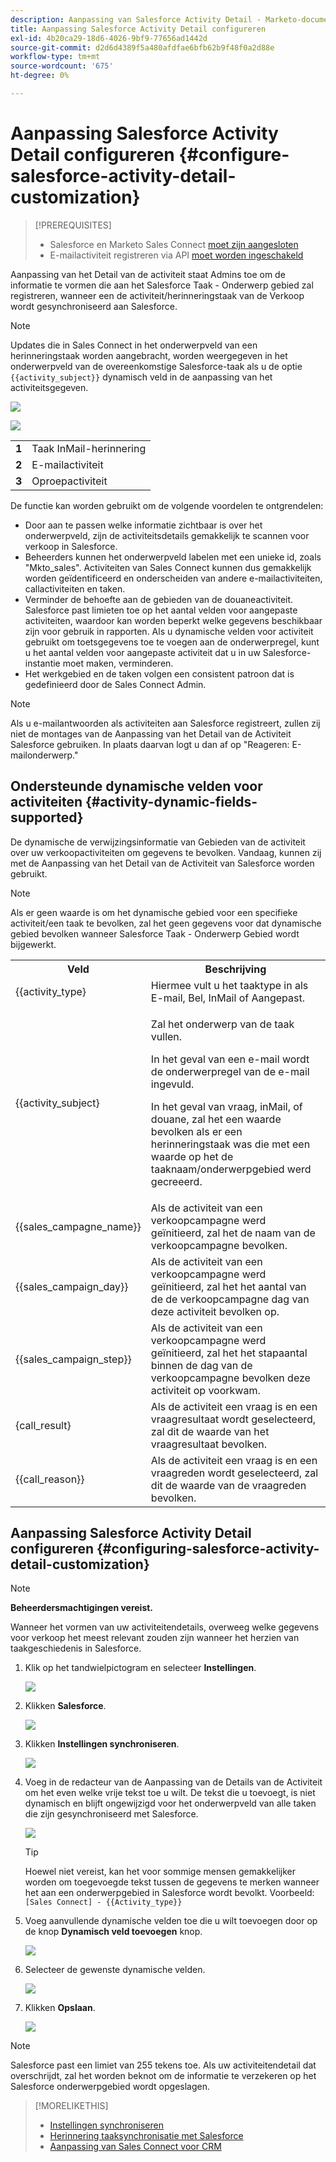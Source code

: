 ```yaml
---
description: Aanpassing van Salesforce Activity Detail - Marketo-documenten - Productdocumentatie configureren
title: Aanpassing Salesforce Activity Detail configureren
exl-id: 4b20ca29-18d6-4026-9bf9-77656ad1442d
source-git-commit: d2d6d4389f5a480afdfae6bfb62b9f48f0a2d88e
workflow-type: tm+mt
source-wordcount: '675'
ht-degree: 0%

---
```


# Aanpassing Salesforce Activity Detail configureren {#configure-salesforce-activity-detail-customization}

>[!PREREQUISITES]
>
>* Salesforce en Marketo Sales Connect [moet zijn aangesloten](/help/marketo/product-docs/marketo-sales-connect/crm/salesforce-integration/connect-your-sales-connect-account-to-salesforce.md)
>* E-mailactiviteit registreren via API [moet worden ingeschakeld](/help/marketo/product-docs/marketo-sales-connect/crm/salesforce-integration/salesforce-sync-settings.md)


Aanpassing van het Detail van de activiteit staat Admins toe om de informatie te vormen die aan het Salesforce Taak - Onderwerp gebied zal registreren, wanneer een de activiteit/herinneringstaak van de Verkoop wordt gesynchroniseerd aan Salesforce.

>[!NOTE]
>
>Updates die in Sales Connect in het onderwerpveld van een herinneringstaak worden aangebracht, worden weergegeven in het onderwerpveld van de overeenkomstige Salesforce-taak als u de optie `{{activity_subject}}` dynamisch veld in de aanpassing van het activiteitsgegeven.

![](assets/configure-salesforce-activity-detail-customization-1.png)

![](assets/configure-salesforce-activity-detail-customization-2.png)

<table>
 <tr>
  <td><strong>1</td>
  <td>Taak InMail-herinnering</td>
 </tr>
 <tr>
  <td><strong>2</td>
  <td>E-mailactiviteit</td>
 </tr>
 <tr>
  <td><strong>3</td>
  <td>Oproepactiviteit</td>
 </tr>
</table>

De functie kan worden gebruikt om de volgende voordelen te ontgrendelen:

* Door aan te passen welke informatie zichtbaar is over het onderwerpveld, zijn de activiteitsdetails gemakkelijk te scannen voor verkoop in Salesforce.
* Beheerders kunnen het onderwerpveld labelen met een unieke id, zoals &quot;Mkto_sales&quot;. Activiteiten van Sales Connect kunnen dus gemakkelijk worden geïdentificeerd en onderscheiden van andere e-mailactiviteiten, callactiviteiten en taken.
* Verminder de behoefte aan de gebieden van de douaneactiviteit. Salesforce past limieten toe op het aantal velden voor aangepaste activiteiten, waardoor kan worden beperkt welke gegevens beschikbaar zijn voor gebruik in rapporten. Als u dynamische velden voor activiteit gebruikt om toetsgegevens toe te voegen aan de onderwerpregel, kunt u het aantal velden voor aangepaste activiteit dat u in uw Salesforce-instantie moet maken, verminderen.
* Het werkgebied en de taken volgen een consistent patroon dat is gedefinieerd door de Sales Connect Admin.

>[!NOTE]
>
>Als u e-mailantwoorden als activiteiten aan Salesforce registreert, zullen zij niet de montages van de Aanpassing van het Detail van de Activiteit Salesforce gebruiken. In plaats daarvan logt u dan af op &quot;Reageren: E-mailonderwerp.&quot;

## Ondersteunde dynamische velden voor activiteiten {#activity-dynamic-fields-supported}

De dynamische de verwijzingsinformatie van Gebieden van de activiteit over uw verkoopactiviteiten om gegevens te bevolken. Vandaag, kunnen zij met de Aanpassing van het Detail van de Activiteit van Salesforce worden gebruikt.

>[!NOTE]
>
>Als er geen waarde is om het dynamische gebied voor een specifieke activiteit/een taak te bevolken, zal het geen gegevens voor dat dynamische gebied bevolken wanneer Salesforce Taak - Onderwerp Gebied wordt bijgewerkt.

<table>
 <tr>
  <th>Veld</th>
  <th>Beschrijving</th>
 </tr>
 <tr>
  <td>{{activity_type}</td>
  <td>Hiermee vult u het taaktype in als E-mail, Bel, InMail of Aangepast.</td>
 </tr>
 <tr>
  <td>{{activity_subject}</td>
  <td><p>Zal het onderwerp van de taak vullen.</p>
      <p>In het geval van een e-mail wordt de onderwerpregel van de e-mail ingevuld.</p>
      <p>In het geval van vraag, inMail, of douane, zal het een waarde bevolken als er een herinneringstaak was die met een waarde op het de taaknaam/onderwerpgebied werd gecreeerd.</p></td>
 </tr>
 <tr>
  <td>{{sales_campagne_name}}</td>
  <td>Als de activiteit van een verkoopcampagne werd geïnitieerd, zal het de naam van de verkoopcampagne bevolken.</td>
 </tr>
 <tr>
  <td>{{sales_campaign_day}}</td>
  <td>Als de activiteit van een verkoopcampagne werd geïnitieerd, zal het het aantal van de de verkoopcampagne dag van deze activiteit bevolken op.</td>
 </tr>
 <tr>
  <td>{{sales_campaign_step}}</td>
  <td>Als de activiteit van een verkoopcampagne werd geïnitieerd, zal het het stapaantal binnen de dag van de verkoopcampagne bevolken deze activiteit op voorkwam.</td>
 </tr>
 <tr>
  <td>{call_result}</td>
  <td>Als de activiteit een vraag is en een vraagresultaat wordt geselecteerd, zal dit de waarde van het vraagresultaat bevolken.</td>
 </tr>
 <tr>
  <td>{{call_reason}}</td>
  <td>Als de activiteit een vraag is en een vraagreden wordt geselecteerd, zal dit de waarde van de vraagreden bevolken.</td>
 </tr>
</table>

## Aanpassing Salesforce Activity Detail configureren {#configuring-salesforce-activity-detail-customization}

>[!NOTE]
>
>**Beheerdersmachtigingen vereist.**

Wanneer het vormen van uw activiteitendetails, overweeg welke gegevens voor verkoop het meest relevant zouden zijn wanneer het herzien van taakgeschiedenis in Salesforce.

1. Klik op het tandwielpictogram en selecteer **Instellingen**.

   ![](assets/configure-salesforce-activity-detail-customization-3.png)

1. Klikken **Salesforce**.

   ![](assets/configure-salesforce-activity-detail-customization-4.png)

1. Klikken **Instellingen synchroniseren**.

   ![](assets/configure-salesforce-activity-detail-customization-5.png)

1. Voeg in de redacteur van de Aanpassing van de Details van de Activiteit om het even welke vrije tekst toe u wilt. De tekst die u toevoegt, is niet dynamisch en blijft ongewijzigd voor het onderwerpveld van alle taken die zijn gesynchroniseerd met Salesforce.

   ![](assets/configure-salesforce-activity-detail-customization-6.png)

   >[!TIP]
   >
   >Hoewel niet vereist, kan het voor sommige mensen gemakkelijker worden om toegevoegde tekst tussen de gegevens te merken wanneer het aan een onderwerpgebied in Salesforce wordt bevolkt. Voorbeeld: `[Sales Connect] - {{Activity_type}}`

1. Voeg aanvullende dynamische velden toe die u wilt toevoegen door op de knop **Dynamisch veld toevoegen** knop.

   ![](assets/configure-salesforce-activity-detail-customization-7.png)

1. Selecteer de gewenste dynamische velden.

   ![](assets/configure-salesforce-activity-detail-customization-8.png)

1. Klikken **Opslaan**.

   ![](assets/configure-salesforce-activity-detail-customization-9.png)

>[!NOTE]
>
>Salesforce past een limiet van 255 tekens toe. Als uw activiteitendetail dat overschrijdt, zal het worden beknot om de informatie te verzekeren op het Salesforce onderwerpgebied wordt opgeslagen.

>[!MORELIKETHIS]
>
>* [Instellingen synchroniseren](/help/marketo/product-docs/marketo-sales-connect/crm/salesforce-integration/salesforce-sync-settings.md)
>* [Herinnering taaksynchronisatie met Salesforce](/help/marketo/product-docs/marketo-sales-connect/tasks/reminder-task-sync-with-salesforce.md)
>* [Aanpassing van Sales Connect voor CRM](/help/marketo/product-docs/marketo-sales-connect/crm/salesforce-customization/sales-connect-customizations-for-crm.md)

